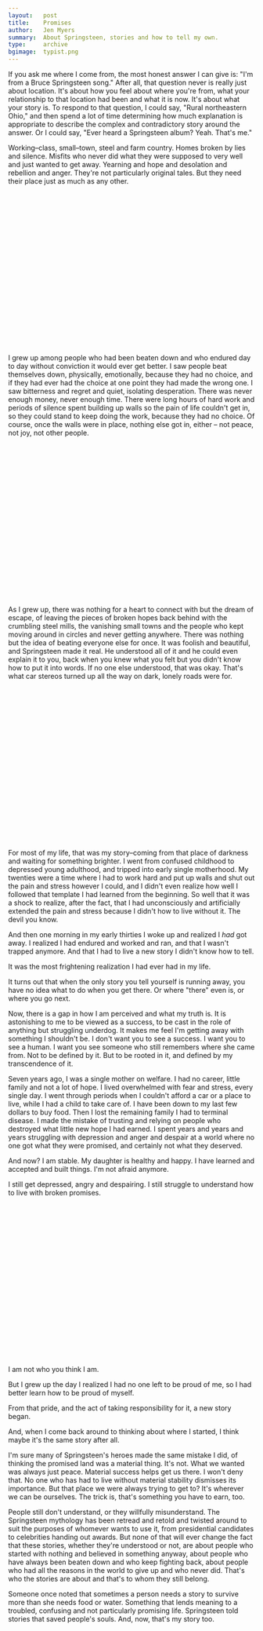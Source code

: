 ```yaml
---
layout:   post
title:    Promises
author:   Jen Myers
summary:  About Springsteen, stories and how to tell my own.
type:     archive
bgimage:  typist.png
---
```


If you ask me where I come from, the most honest answer I can give is: "I'm from a Bruce Springsteen song." After all, that question never is really just about location. It's about how you feel about where you're from, what your relationship to that location had been and what it is now. It's about what your story is. To respond to that question, I could say, "Rural northeastern Ohio," and then spend a lot of time determining how much explanation is appropriate to describe the complex and contradictory story around the answer. Or I could say, "Ever heard a Springsteen album? Yeah. That's me."

Working–class, small–town, steel and farm country. Homes broken by lies and silence. Misfits who never did what they were supposed to very well and just wanted to get away. Yearning and hope and desolation and rebellion and anger. They're not particularly original tales. But they need their place just as much as any other.

<object width="560" height="315"><param name="movie" value="http://www.youtube.com/v/_zYf9Uw-6Ak?hl=en_US&amp;version=3"></param><param name="allowFullScreen" value="true"></param><param name="allowscriptaccess" value="always"></param><embed src="http://www.youtube.com/v/_zYf9Uw-6Ak?hl=en_US&amp;version=3" type="application/x-shockwave-flash" width="560" height="315" allowscriptaccess="always" allowfullscreen="true"></embed></object>

I grew up among people who had been beaten down and who endured day to day without conviction it would ever get better. I saw people beat themselves down, physically, emotionally, because they had no choice, and if they had ever had the choice at one point they had made the wrong one. I saw bitterness and regret and quiet, isolating desperation. There was never enough money, never enough time. There were long hours of hard work and periods of silence spent building up walls so the pain of life couldn't get in, so they could stand to keep doing the work, because they had no choice. Of course, once the walls were in place, nothing else got in, either – not peace, not joy, not other people.

<object width="560" height="315"><param name="movie" value="http://www.youtube.com/v/A12-Z9F55v0?version=3&amp;hl=en_US"></param><param name="allowFullScreen" value="true"></param><param name="allowscriptaccess" value="always"></param><embed src="http://www.youtube.com/v/A12-Z9F55v0?version=3&amp;hl=en_US" type="application/x-shockwave-flash" width="560" height="315" allowscriptaccess="always" allowfullscreen="true"></embed></object>

As I grew up, there was nothing for a heart to connect with but the dream of escape, of leaving the pieces of broken hopes back behind with the crumbling steel mills, the vanishing small towns and the people who kept moving around in circles and never getting anywhere. There was nothing but the idea of beating everyone else for once. It was foolish and beautiful, and Springsteen made it real. He understood all of it and he could even explain it to you, back when you knew what you felt but you didn't know how to put it into words. If no one else understood, that was okay. That's what car stereos turned up all the way on dark, lonely roads were for.

<object width="420" height="315"><param name="movie" value="http://www.youtube.com/v/kJBYWgfIXdw?version=3&amp;hl=en_US"></param><param name="allowFullScreen" value="true"></param><param name="allowscriptaccess" value="always"></param><embed src="http://www.youtube.com/v/kJBYWgfIXdw?version=3&amp;hl=en_US" type="application/x-shockwave-flash" width="420" height="315" allowscriptaccess="always" allowfullscreen="true"></embed></object>

For most of my life, that was my story–coming from that place of darkness and waiting for something brighter. I went from confused childhood to depressed young adulthood, and tripped into early single motherhood. My twenties were a time where I had to work hard and put up walls and shut out the pain and stress however I could, and I didn't even realize how well I followed that template I had learned from the beginning. So well that it was a shock to realize, after the fact, that I had unconsciously and artificially extended the pain and stress because I didn't how to live without it. The devil you know.

And then one morning in my early thirties I woke up and realized I _had_ got away. I realized I had endured and worked and ran, and that I wasn't trapped anymore. And that I had to live a new story I didn't know how to tell.

It was the most frightening realization I had ever had in my life.

It turns out that when the only story you tell yourself is running away, you have no idea what to do when you get there. Or where "there" even is, or where you go next.

Now, there is a gap in how I am perceived and what my truth is. It is astonishing to me to be viewed as a success, to be cast in the role of anything but struggling underdog. It makes me feel I'm getting away with something I shouldn't be. I don't want you to see a success. I want you to see a human. I want you see someone who still remembers where she came from. Not to be defined by it. But to be rooted in it, and defined by my transcendence of it.

Seven years ago, I was a single mother on welfare. I had no career, little family and not a lot of hope. I lived overwhelmed with fear and stress, every single day. I went through periods when I couldn't afford a car or a place to live, while I had a child to take care of. I have been down to my last few dollars to buy food. Then I lost the remaining family I had to terminal disease. I made the mistake of trusting and relying on people who destroyed what little new hope I had earned. I spent years and years and years struggling with depression and anger and despair at a world where no one got what they were promised, and certainly not what they deserved.

And now? I am stable. My daughter is healthy and happy. I have learned and accepted and built things. I'm not afraid anymore.

I still get depressed, angry and despairing. I still struggle to understand how to live with broken promises.

<object width="560" height="315"><param name="movie" value="http://www.youtube.com/v/6xOSZtrMWys?version=3&amp;hl=en_US"></param><param name="allowFullScreen" value="true"></param><param name="allowscriptaccess" value="always"></param><embed src="http://www.youtube.com/v/6xOSZtrMWys?version=3&amp;hl=en_US" type="application/x-shockwave-flash" width="560" height="315" allowscriptaccess="always" allowfullscreen="true"></embed></object>

I am not who you think I am.

But I grew up the day I realized I had no one left to be proud of me, so I had better learn how to be proud of myself.

From that pride, and the act of taking responsibility for it, a new story began.

And, when I come back around to thinking about where I started, I think maybe it's the same story after all.

I'm sure many of Springsteen's heroes made the same mistake I did, of thinking the promised land was a material thing. It's not. What we wanted was always just peace. Material success helps get us there. I won't deny that. No one who has had to live without material stability dismisses its importance. But that place we were always trying to get to? It's wherever we can be ourselves. The trick is, that's something you have to earn, too.

People still don't understand, or they willfully misunderstand. The Springsteen mythology has been retread and retold and twisted around to suit the purposes of whomever wants to use it, from presidential candidates to celebrities handing out awards. But none of that will ever change the fact that these stories, whether they're understood or not, are about people who started with nothing and believed in something anyway, about people who have always been beaten down and who keep fighting back, about people who had all the reasons in the world to give up and who never did. That's who the stories are about and that's to whom they still belong.

Someone once noted that sometimes a person needs a story to survive more than she needs food or water. Something that lends meaning to a troubled, confusing and not particularly promising life. Springsteen told stories that saved people's souls. And, now, that's my story too.

<object width="560" height="315"><param name="movie" value="http://www.youtube.com/v/XGGGZetEkz0?hl=en_US&amp;version=3"></param><param name="allowFullScreen" value="true"></param><param name="allowscriptaccess" value="always"></param><embed src="http://www.youtube.com/v/XGGGZetEkz0?hl=en_US&amp;version=3" type="application/x-shockwave-flash" width="560" height="315" allowscriptaccess="always" allowfullscreen="true"></embed></object>
